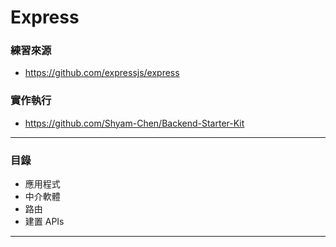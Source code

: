# Express

### 練習來源
* https://github.com/expressjs/express

### 實作執行
* https://github.com/Shyam-Chen/Backend-Starter-Kit

***

### 目錄
* 應用程式
* 中介軟體
* 路由
* 建置 APIs

***
